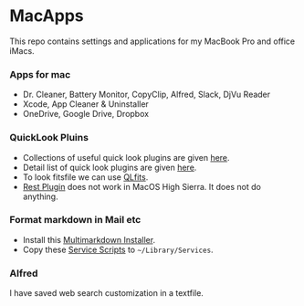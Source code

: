 # MacApps
This repo contains settings and applications for my MacBook Pro and office iMacs.

### Apps for mac
-  Dr. Cleaner, Battery Monitor, CopyClip, Alfred, Slack, DjVu Reader
- Xcode, App Cleaner & Uninstaller
- OneDrive, Google Drive, Dropbox

### QuickLook Pluins
- Collections of useful quick look plugins are given [here](https://github.com/sindresorhus/quick-look-plugins).
- Detail list of quick look plugins are given [here](http://www.quicklookplugins.com/).
- To look fitsfile we can use [QLfits](https://github.com/onekiloparsec/QLFits).
- [Rest Plugin](https://github.com/cluther/qlrest) does not work in MacOS High Sierra. It does not do anything.

### Format markdown in Mail etc
- Install this [Multimarkdown Installer](http://brettterpstra.com/2013/03/08/new-in-the-markdown-service-tools-in-place-markdown-to-rtf/).
- Copy these [Service Scripts](http://brettterpstra.com/projects/markdown-service-tools/) to `~/Library/Services`.


### Alfred
I have saved web search customization in a textfile.
